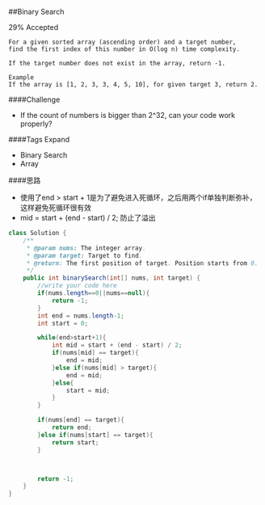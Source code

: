##Binary Search

29% Accepted

    For a given sorted array (ascending order) and a target number,
    find the first index of this number in O(log n) time complexity.

    If the target number does not exist in the array, return -1.

	Example
	If the array is [1, 2, 3, 3, 4, 5, 10], for given target 3, return 2.

####Challenge
- If the count of numbers is bigger than 2^32, can your code work properly?

####Tags Expand
- Binary Search
- Array

####思路
- 使用了end > start + 1是为了避免进入死循环，之后用两个if单独判断弥补，这样避免死循环很有效
- mid = start + (end - start) / 2; 防止了溢出

```java
class Solution {
    /**
     * @param nums: The integer array.
     * @param target: Target to find.
     * @return: The first position of target. Position starts from 0.
     */
    public int binarySearch(int[] nums, int target) {
        //write your code here
        if(nums.length==0||nums==null){
            return -1;
        }
        int end = nums.length-1;
        int start = 0;

        while(end>start+1){
            int mid = start + (end - start) / 2;
            if(nums[mid] == target){
                end = mid;
            }else if(nums[mid] > target){
                end = mid;
            }else{
                start = mid;
            }
        }

        if(nums[end] == target){
            return end;
        }else if(nums[start] == target){
            return start;
        }



        return -1;
    }
}

```
